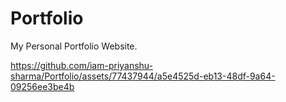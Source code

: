# Portfolio
My Personal Portfolio Website.



https://github.com/iam-priyanshu-sharma/Portfolio/assets/77437944/a5e4525d-eb13-48df-9a64-09256ee3be4b



<!-- ![Personal-Portfolio-Website](https://github.com/iam-priyanshu-sharma/Portfolio/assets/77437944/78b4a6ef-4f17-4750-9215-2c2fb362ff90) -->
